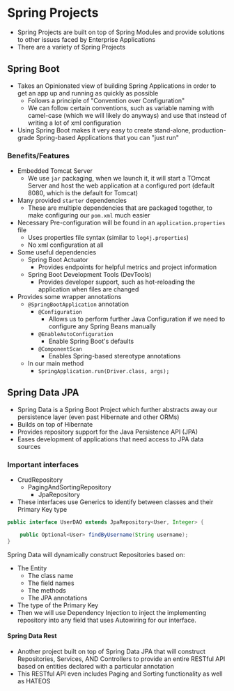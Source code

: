 # Spring Projects
- Spring Projects are built on top of Spring Modules and provide solutions to other issues faced by Enterprise Applications
- There are a variety of Spring Projects

## Spring Boot
- Takes an Opinionated view of building Spring Applications in order to get an app up and running as quickly as possible
    - Follows a principle of "Convention over Configuration"
    - We can follow certain conventions, such as variable naming with camel-case (which we will likely do anyways) and use that instead of writing a lot of xml configuration
- Using Spring Boot makes it very easy to create stand-alone, production-grade Spring-based Applications that you can "just run"

### Benefits/Features
- Embedded Tomcat Server
    - We use `jar` packaging, when we launch it, it will start a TOmcat Server and host the web application at a configured port (default 8080, which is the default for Tomcat)
- Many provided `starter` dependencies
    - These are multiple dependencies that are packaged together, to make configuring our `pom.xml` much easier
- Necessary Pre-configuration will be found in an `application.properties` file
    - Uses properties file syntax (similar to `log4j.properties`)
    - No xml configuration at all
- Some useful dependencies
    - Spring Boot Actuator
        - Provides endpoints for helpful metrics and project information
    - Spring Boot Development Tools (DevTools)
        - Provides developer support, such as hot-reloading the application when files are changed
- Provides some wrapper annotations
    - `@SpringBootApplication` annotation
        - `@Configuration`
            - Allows us to perform further Java Configuration if we need to configure any Spring Beans manually
        - `@EnableAutoConfiguration`
            - Enable Spring Boot's defaults
        - `@ComponentScan`
            - Enables Spring-based stereotype annotations
    - In our main method
        - `SpringApplication.run(Driver.class, args);`

## Spring Data JPA
- Spring Data is a Spring Boot Project which further abstracts away our persistence layer (even past Hibernate and other ORMs)
- Builds on top of Hibernate
- Provides repository support for the Java Persistence API (JPA)
- Eases development of applications that need access to JPA data sources

### Important interfaces
- CrudRepository
    - PagingAndSortingRepository
        - JpaRepository
- These interfaces use Generics to identify between classes and their Primary Key type

```java
public interface UserDAO extends JpaRepository<User, Integer> {

    public Optional<User> findByUsername(String username);
}
```

Spring Data will dynamically construct Repositories based on:
- The Entity
    - The class name
    - The field names
    - The methods
    - The JPA annotations
- The type of the Primary Key
- Then we will use Dependency Injection to inject the implementing repository into 
    any field that uses Autowiring for our interface.

#### Spring Data Rest
- Another project built on top of Spring Data JPA that will construct Repositories, Services, AND Controllers to provide an entire RESTful API based on entities declared with a particular annotation
- This RESTful API even includes Paging and Sorting functionality as well as HATEOS